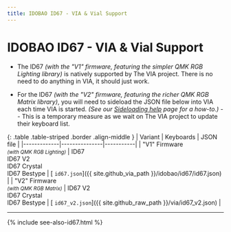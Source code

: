```yaml
---
title: IDOBAO ID67 - VIA & Vial Support
---
```


# IDOBAO ID67 - VIA & Vial Support

<div class="border shadow shadow-sm border-info bg-info bg-opacity-10 rounded-3 p-2 mb-4 text-opacity-75">
  <ul class="fa-ul mb-0 me-3">
    <li><span class="fa-li"><i class="fas fa-info-circle text-info"></i></span>
    The ID67 <i>(with the "V1" firmware, featuring the simpler QMK RGB Lighting library)</i> is natively supported by The VIA project.
    There is no need to do anything in VIA, it should just work.
    </li>
  </ul>
</div>

<div class="border shadow shadow-sm border-warning bg-warning bg-opacity-10 rounded-3 p-2 mb-4 text-opacity-75">
  <ul class="fa-ul mb-0 me-3">
    <li><span class="fa-li"><i class="fas fa-exclamation-circle text-warning"></i></span>
    For the ID67 <i>(with the "V2" firmware, featuring the richer QMK RGB Matrix library)</i>, you will need to sideload the JSON file below into VIA each time VIA is started.
    <i>(See our <a href="/manuals/via/sideload"><i class="fas fa-book"></i> Sideloading help</a> page for a how-to.)</i>
    -- This is a temporary measure as we wait on The VIA project to update their keyboard list.
    </li>
  </ul>
</div>


{: .table .table-striped .border .align-middle }
| Variant     | Keyboards     | JSON file |
|-------------|---------------|-----------|
| "V1" Firmware<br><small>*(with QMK RGB Lighting)*</small> | ID67<br>ID67 V2<br>ID67 Crystal<br>ID67 Bestype | [<i class="fab fa-github-alt"></i> `id67.json`]({{ site.github_via_path }}/idobao/id67/id67.json) |
| "V2" Firmware<br><small>*(with QMK RGB Matrix)*</small> | ID67 V2<br>ID67 Crystal<br>ID67 Bestype | [<i class="fas fa-rotate-90 fa-download"></i> `id67_v2.json`]({{ site.github_raw_path }}/via/id67_v2.json) | 

---

{% include see-also-id67.html %}
